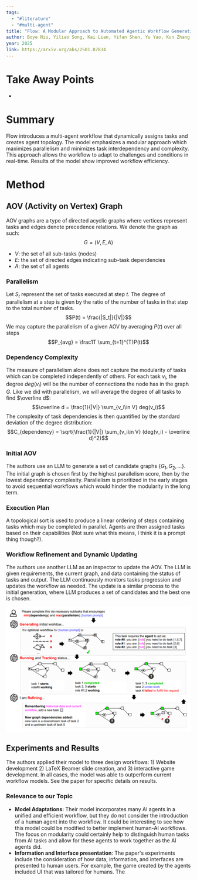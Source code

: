 ```yaml
---
tags:
  - "#literature"
  - "#multi-agent"
title: "Flow: A Modular Approach to Automated Agentic Workflow Generation"
author: Boye Niu, Yiliao Song, Kai Lian, Yifan Shen, Yu Yao, Kun Zhang, Tongliang Liu
year: 2025
link: https://arxiv.org/abs/2501.07834
---
```

# Take Away Points
- 

# Summary
Flow introduces a multi-agent workflow that dynamically assigns tasks and creates agent topology. The model emphasizes a modular approach which maximizes parallelism and minimizes task interdependency and complexity. This approach allows the workflow to adapt to challenges and conditions in real-time. Results of the model show improved workflow efficiency. 

# Method

## AOV (Activity on Vertex) Graph
AOV graphs are a type of directed acyclic graphs where vertices represent tasks and edges denote precedence relations. We denote the graph as such:
$$G=(V, E, A)$$
- $V$: the set of all sub-tasks (nodes)
- $E$: the set of directed edges indicating sub-task dependencies
- $A$: the set of all agents

### Parallelism
Let $S_t$ represent the set of tasks executed at step $t$. The degree of parallelism at a step is given by the ratio of the number of tasks in that step to the total number of tasks.
$$P(t) = \frac{|S_t|}{|V|}$$
We may capture the parallelism of a given AOV by averaging $P(t)$ over all steps
$$P_{avg} = \frac1T \sum_{t=1}^{T}P(t)$$
### Dependency Complexity
The measure of parallelism alone does not capture the modularity of tasks which can be completed independently of others. For each task $v_i$, the degree $deg(v_i)$ will be the number of connections the node has in the graph $G$. Like we did with parallelism, we will average the degree of all tasks to find $\overline d$:
$$\overline d = \frac{1}{|V|} \sum_{v_i\in V} deg(v_i)$$
The complexity of task dependencies is then quantified by the standard deviation of the degree distribution:
$$C_{dependency} = \sqrt{\frac{1}{|V|} \sum_{v_i\in V} (deg(v_i) - \overline d)^2}$$
### Initial AOV
The authors use an LLM to generate a set of candidate graphs $\{G_1, G_2, ...\}$. The initial graph is chosen first by the highest parallelism score, then by the lowest dependency complexity. Parallelism is prioritized in the early stages to avoid sequential workflows which would hinder the modularity in the long term.

### Execution Plan
A topological sort is used to produce a linear ordering of steps containing tasks which may be completed in parallel. Agents are then assigned tasks based on their capabilities (Not sure what this means, I think it is a prompt thing though?). 

### Workflow Refinement and Dynamic Updating
The authors use another LLM as an inspector to update the AOV. The LLM is given requirements, the current graph, and data containing the status of tasks and output. The LLM continuously monitors tasks progression and updates the workflow as needed. The update is a similar process to the initial generation, where LLM produces a set of candidates and the best one is chosen. 

![](Pasted%20image%2020250214002956.png)

## Experiments and Results
The authors applied their model to three design workflows: 1) Website development 2) LaTeX Beamer slide creation, and 3) interactive game development. In all cases, the model was able to outperform current workflow models. See the paper for specific details on results.

### Relevance to our Topic
- **Model Adaptations:** Their model incorporates many AI agents in a unified and efficient workflow, but they do not consider the introduction of a human agent into the workflow. It could be interesting to see how this model could be modified to better implement human-AI workflows. The focus on modularity could certainly help to distinguish human tasks from AI tasks and allow for these agents to work together as the AI agents did.
- **Information and Interface presentation**: The paper's experiments include the consideration of how data, information, and interfaces are presented to human users. For example, the game created by the agents included UI that was tailored for humans. The 